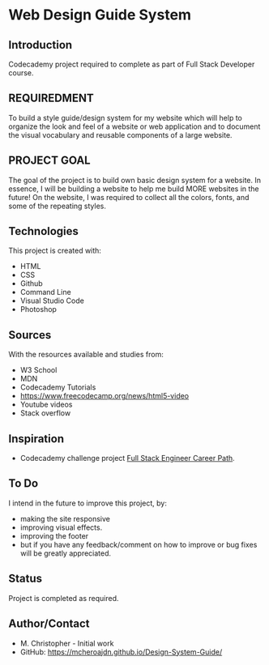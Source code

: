 # Web Design Guide System
## Introduction
Codecademy project required to complete as part of Full Stack Developer course. 

## REQUIREDMENT
To build a style guide/design system for my website which will help to  organize the look and feel of a website or web application and to document the visual vocabulary and reusable components of a large website.

## PROJECT GOAL
The goal of the project is to build own basic design system for a website. In essence, I will be building a website to help me build MORE websites in the future! On the website, I was required to collect all the colors, fonts, and some of the repeating styles.

## Technologies
This project is created with:
* HTML
* CSS
* Github
* Command Line
* Visual Studio Code
* Photoshop

## Sources
With the resources available and studies from:
* W3 School
* MDN
* Codecademy Tutorials
* https://www.freecodecamp.org/news/html5-video
* Youtube videos
* Stack overflow

## Inspiration
*  Codecademy challenge project [Full Stack Engineer Career Path](https://www.codecademy.com/learn/paths/full-stack-engineer-career-path/).

## To Do
I intend in the future to improve this project, by:
* making the site responsive
* improving visual effects.
* improving the footer
* but if you have any feedback/comment on how to improve or bug fixes will be greatly appreciated.

## Status
Project is completed as required.

## Author/Contact
* M. Christopher - Initial work
* GitHub: https://mcheroajdn.github.io/Design-System-Guide/
